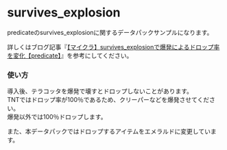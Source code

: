 # survives_explosion
predicateのsurvives_explosionに関するデータパックサンプルになります。

詳しくはブログ記事『[【マイクラ】survives_explosionで爆発によるドロップ率を変化【predicate】](https://natsumake.com/survives_explosion/)』を参考にしてください。

<h3>使い方</h3>

導入後、テラコッタを爆発で壊すとドロップしないことがあります。<br>
TNTではドロップ率が100％であるため、クリーパーなどを爆発させてください。<br>
爆発以外では100％ドロップします。

また、本データパックではドロップするアイテムをエメラルドに変更しています。
